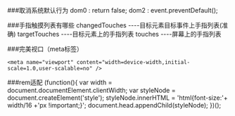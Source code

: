###取消系统默认行为
	dom0 : return false;
	dom2 : event.preventDefault();
	
	
###手指触摸列表有哪些
	changedTouches       ----目标元素目标事件上手指列表(准确)
	targetTouches        ----目标元素上的手指列表
	touches              ----屏幕上的手指列表


###完美视口（meta标签）

	<meta name="viewport" content="width=device-width,initial-scale=1.0,user-scalable=no" />


###rem适配
	(function(){
		var width = document.documentElement.clientWidth;
		var styleNode = document.createElement('style');
		styleNode.innerHTML = 'html{font-size:'+ width/16 +'px !important;}';
		document.head.appendChild(styleNode);
	})();
		















